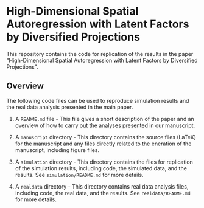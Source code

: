 High-Dimensional Spatial Autoregression with Latent Factors by Diversified Projections
================


This repository contains the code for replication of the results in the paper "High-Dimensional Spatial Autoregression with Latent Factors by Diversified Projections".

## Overview
The following code files can be used to reproduce simulation results and the real data analysis presented in the main paper.

1.  A `README.md` file - This file gives a short description of the paper and an overview of how to carry out the analyses presented in our manuscript.
   
2.  A `manuscript` directory - This directory contains the source files (LaTeX) for the manuscript and any files directly related to the eneration of the manuscript, including figure files.
   
3.  A `simulation` directory - This directory contains the files for replication of the simulation results, including code, the simulated data, and the results. See `simulation/README.md` for more details.
   
4.  A `realdata` directory - This directory contains real data analysis files, including code, the real data, and the results. See `realdata/README.md` for more details.


